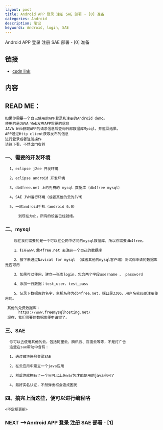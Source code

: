 ```yaml
---
layout: post
title: Android APP 登录 注册 SAE 部署 - [0] 准备
categories: Android
description: 笔记
keywords: Android, login, SAE
---
```


Android APP 登录 注册 SAE 部署 - [0] 准备

## 链接

* [csdn link](http://blog.csdn.net/mengwei2275/article/details/51537991)

##  内容

## READ ME：    
    如果你需要一个自己使用的APP登录和注册的Android demo。
    使用的是JAVA Web发布APP需要的信息
    JAVA Web获取APP的请求信息后查询外部数据库Mysql，并返回结果。
    APP通过Http client获取发布的信息
    进行登录或者注册操作
    请往下看，不然出门右转
    
### 一、需要的开发环境

      1，eclipse j2ee 开发环境
      
      2，eclipse android 开发环境
      
      3，db4free.net 上的免费的 mysql 数据库（db4free mysql）
      
      4，SAE JVM运行环境（或者其他的云的JVM）
      
      5，一部android手机（android 6.0）
      
          到现在为止，所有的设备已经就绪。
      
### 二、mysql

        现在我们需要的是一个可以在公网中访问的mysql数据库，所以你需要db4free。
        
        1、打开www.db4free.net 去注册一个自己的数据库
        
        2、接下来通过Navicat for mysql （或者其他的mysql客户端）测试你申请的数据库是否可用
        
        3、如果可以使用，建立一张表login，包含两个字段username 、 password
        
        4、添加一行数据：test_user、test_pass
        
        5、记录下数据库的名字，主机名称为db4free.net，端口是3306，用户名密码即注册使用的。
        
     其他的免费数据库：
          https://www.freemysqlhosting.net/
     现在，我们需要的数据库便申请完了。
  
### 三、SAE

      你可以去使用其他的云，包括阿里云、腾讯云、百度云等等，不是打广告
      这些在sae帮助中含有：
      
      1、通过微博账号登录SAE
      
      2、在云应用中建立一个java应用
      
      3、然后你就拥有了一个只可以上传war包才能使用的java应用了
      
      4、最好实名认证，不然弹出框会造成困扰

### 四、搞完上面这些，便可以进行编程咯

    <不定期更新>

### NEXT -->Android APP 登录 注册 SAE 部署 - [1]
